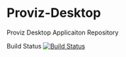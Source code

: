# Proviz-Desktop
Proviz Desktop Applicaiton Repository

Build Status
[![Build Status](https://travis-ci.org/cslfiu/Proviz-Desktop.svg?branch=master)](https://travis-ci.org/cslfiu/Proviz-Desktop)
